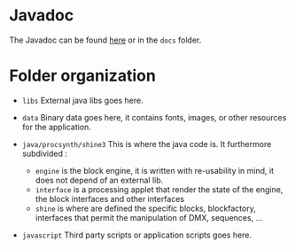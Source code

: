 # Javadoc

The Javadoc can be found [here](https://pr0csynth.github.io/Shine3/docs) or in the `docs` folder.

# Folder organization

- `libs` External java libs goes here.

- `data` Binary data goes here, it contains fonts, images, or other resources for the application.

- `java/procsynth/shine3` This is where the java code is. It furthermore subdivided :
	- `engine` is the block engine, it is written with re-usability in mind, it does not depend of an external lib.
	- `interface` is a processing applet that render the state of the engine, the block interfaces and other interfaces
	- `shine` is where are defined the specific blocks, blockfactory, interfaces that permit the manipulation of DMX, sequences, ...  
- `javascript` Third party scripts or application scripts goes here.

#